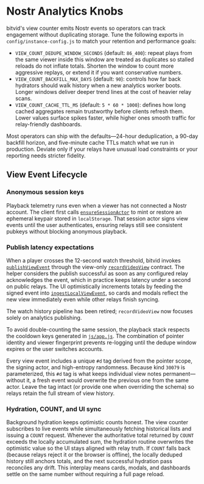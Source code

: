 # Nostr Analytics Knobs

bitvid's view counter emits Nostr events so operators can track engagement without duplicating storage. Tune the following exports in `config/instance-config.js` to match your retention and performance goals:

- `VIEW_COUNT_DEDUPE_WINDOW_SECONDS` (default: `86_400`): repeat plays from the same viewer inside this window are treated as duplicates so stalled reloads do not inflate totals. Shorten the window to count more aggressive replays, or extend it if you want conservative numbers.
- `VIEW_COUNT_BACKFILL_MAX_DAYS` (default: `90`): controls how far back hydrators should walk history when a new analytics worker boots. Longer windows deliver deeper trend lines at the cost of heavier relay scans.
- `VIEW_COUNT_CACHE_TTL_MS` (default: `5 * 60 * 1000`): defines how long cached aggregates remain trustworthy before clients refresh them. Lower values surface spikes faster, while higher ones smooth traffic for relay-friendly dashboards.

Most operators can ship with the defaults—24-hour deduplication, a 90-day backfill horizon, and five-minute cache TTLs match what we run in production. Deviate only if your relays have unusual load constraints or your reporting needs stricter fidelity.

## View Event Lifecycle

### Anonymous session keys

Playback telemetry runs even when a viewer has not connected a Nostr account. The client first calls [`ensureSessionActor`](../js/nostr/client.js#L2445-L2504) to mint or restore an ephemeral keypair stored in `localStorage`. That session actor signs view events until the user authenticates, ensuring relays still see consistent pubkeys without blocking anonymous playback.

### Publish latency expectations

When a player crosses the 12-second watch threshold, bitvid invokes [`publishViewEvent`](../js/nostr/viewEvents.js#L662-L838) through the view-only [`recordVideoView`](../js/nostr/viewEvents.js#L854-L879) contract. The helper considers the publish successful as soon as any configured relay acknowledges the event, which in practice keeps latency under a second on public relays. The UI optimistically increments totals by feeding the signed event into [`ingestLocalViewEvent`](../js/viewCounter.js#L619-L633), so cards and modals reflect the new view immediately even while other relays finish syncing.

The watch history pipeline has been retired; `recordVideoView` now focuses solely on analytics publishing.

To avoid double-counting the same session, the playback stack respects the cooldown keys generated in [`js/app.js`](../js/app.js#L6825-L6893). The combination of pointer identity and viewer fingerprint prevents re-logging until the dedupe window expires or the user switches accounts.

Every view event includes a unique `#d` tag derived from the pointer scope, the signing actor, and high-entropy randomness. Because kind `30079` is parameterized, this `#d` tag is what keeps individual view notes permanent—without it, a fresh event would overwrite the previous one from the same actor. Leave the tag intact (or provide one when overriding the schema) so relays retain the full stream of view history.

### Hydration, COUNT, and UI sync

Background hydration keeps optimistic counts honest. The view counter subscribes to live events while simultaneously fetching historical lists and issuing a `COUNT` request. Whenever the authoritative total returned by `COUNT` exceeds the locally accumulated sum, the hydration routine overwrites the optimistic value so the UI stays aligned with relay truth. If `COUNT` falls back (because relays reject it or the browser is offline), the locally deduped history still anchors totals, and the next successful hydration pass reconciles any drift. This interplay means cards, modals, and dashboards settle on the same number without requiring a full page reload.

